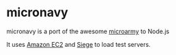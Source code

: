 # micronavy

micronavy is a port of the awesome [microarmy](https://github.com/j2labs/microarmy) to Node.js

It uses [Amazon EC2](http://aws.amazon.com/ec2/) and [Siege](http://www.joedog.org/siege-home/) to load test servers.
